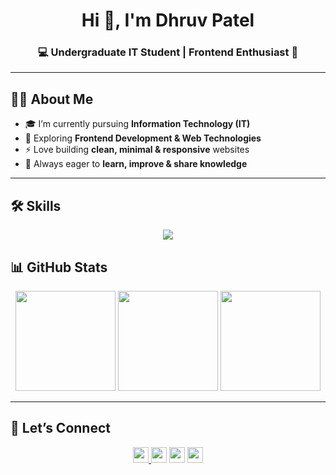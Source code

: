 <h1 align="center">Hi 👋, I'm Dhruv Patel</h1>
<h3 align="center">💻 Undergraduate IT Student | Frontend Enthusiast 🚀</h3>

---

## 👨‍💻 About Me  
- 🎓 I’m currently pursuing **Information Technology (IT)**  
- 🌱 Exploring **Frontend Development & Web Technologies**  
- ⚡ Love building **clean, minimal & responsive** websites  
- 🎯 Always eager to **learn, improve & share knowledge**  

---

## 🛠️ Skills  

<p align="center">
  <img src="https://skillicons.dev/icons?i=html,css,javascript,git,github,vscode" />
</p>



## 📊 GitHub Stats  

<div align="center">

  <!-- Profile Stats -->
  <img src="https://github-readme-stats.vercel.app/api?username=DhruvvDPatel&show_icons=true&theme=radical&count_private=true&hide_border=true" height="160" />

  <!-- Streak Stats -->
  <img src="https://github-readme-streak-stats.herokuapp.com/?user=DhruvvDPatel&theme=radical&hide_border=true" height="160" />

  <!-- Top Languages -->
  <img src="https://github-readme-stats.vercel.app/api/top-langs/?username=DhruvvDPatel&layout=compact&theme=radical&hide_border=true" height="160" />


</div>

---

## 🤝 Let’s Connect  

<p align="center">
 
  <a href="mailto:yourmail@gmail.com">
    <img src="https://img.shields.io/badge/Email-D14836?style=for-the-badge&logo=gmail&logoColor=white" height="25"/>
  </a>
 <a href="https://dhruv.portfolio/" target="_blank" rel="noopener noreferrer"><img src="https://img.shields.io/badge/portfolio-%236C63FF.svg?&style=for-the-badge&logo=internet-explorer&logoColor=white" height="25"></a> 
<a href="https://www.linkedin.com/in/ronak-j-patel/" target="_blank" rel="noopener noreferrer"><img src="https://img.shields.io/badge/linkedin-%230077B5.svg?&style=for-the-badge&logo=linkedin&logoColor=white" height=25></a> 
<a href="https://www.instagram.com/_dhruv.patel__/" target="_blank" rel="noopener noreferrer"><img src="https://img.shields.io/badge/instagram-%23E4405F.svg?&style=for-the-badge&logoColor=white" height="25"></a>
<a href="mailto:dhruvp4242@gmail.com"></a>

